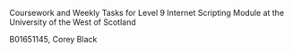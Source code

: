 Coursework and Weekly Tasks for Level 9 Internet Scripting Module at the University of the West of Scotland

B01651145, Corey Black
